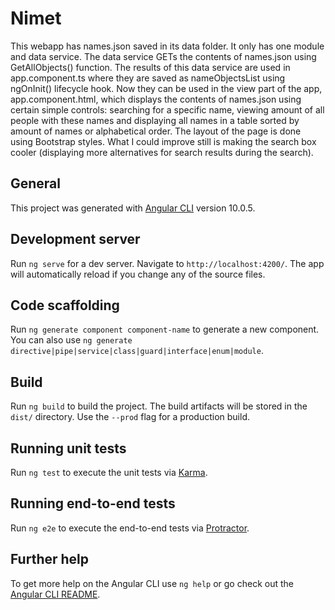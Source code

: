 # Nimet

This webapp has names.json saved in its data folder. It only has one module and data service. The data service GETs the contents of names.json using GetAllObjects() function. The results of this data service are used in app.component.ts where they are saved as nameObjectsList using ngOnInit() lifecycle hook. Now they can be used in the view part of the app, app.component.html, which displays the contents of names.json using certain simple controls: searching for a specific name, viewing amount of all people with these names and displaying all names in a table sorted by amount of names or alphabetical order. The layout of the page is done using Bootstrap styles. What I could improve still is making the search box cooler (displaying more alternatives for search results during the search).


## General

This project was generated with [Angular CLI](https://github.com/angular/angular-cli) version 10.0.5.

## Development server

Run `ng serve` for a dev server. Navigate to `http://localhost:4200/`. The app will automatically reload if you change any of the source files.

## Code scaffolding

Run `ng generate component component-name` to generate a new component. You can also use `ng generate directive|pipe|service|class|guard|interface|enum|module`.

## Build

Run `ng build` to build the project. The build artifacts will be stored in the `dist/` directory. Use the `--prod` flag for a production build.

## Running unit tests

Run `ng test` to execute the unit tests via [Karma](https://karma-runner.github.io).

## Running end-to-end tests

Run `ng e2e` to execute the end-to-end tests via [Protractor](http://www.protractortest.org/).

## Further help

To get more help on the Angular CLI use `ng help` or go check out the [Angular CLI README](https://github.com/angular/angular-cli/blob/master/README.md).
